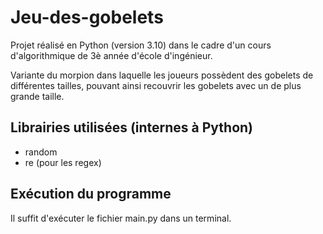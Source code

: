 # Jeu-des-gobelets

Projet réalisé en Python (version 3.10) dans le cadre d'un cours d'algorithmique de 3è année d'école d'ingénieur. 

Variante du morpion dans laquelle les joueurs possèdent des gobelets de différentes tailles, pouvant ainsi recouvrir les gobelets avec un de plus grande taille.

## Librairies utilisées (internes à Python)

- random
- re (pour les regex)

## Exécution du programme

Il suffit d'exécuter le fichier main.py dans un terminal.
